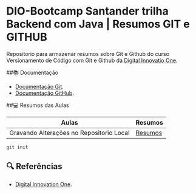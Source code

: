 
# DIO-Bootcamp Santander trilha Backend com Java | Resumos GIT e GITHUB

Repositorio para armazenar resumos sobre Git e Github do curso Versionamento de Código com Git e Github da [Digital Innovatio One](https://web.dio.me/track/7da9882f-2f0d-4f4d-b997-f300ce50f9f5).

##📚 Documentação
- [Documentação Git](https://git-scm.com/doc).
- [Documentação GitHub](https://docs.github.com).

##💻 Resumos das Aulas

|Aulas | Resumos |
|------|--------|
| Gravando Alterações no Repositorio Local | [Resumos](https://web.dio.me/course/versionamento-de-codigo-com-git-e-github/learning/f3cbaa66-efbd-4c25-842e-2069c188c066?back=/track/santander-2024-backend-com-java&tab=undefined&moduleId=undefined) |

```
git init
 ```

 ## 🔍 Referências
 - [Digital Innovation One](https://git-scm.com/docs).